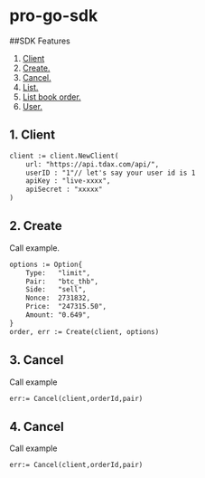 # pro-go-sdk
##SDK Features
1. [ Client ](#client)
2. [ Create. ](#create)
3. [ Cancel. ](#cencel)
4. [ List. ](#list)
5. [ List book order. ](#listborder)
6. [ User. ](#user)


<a name="client"></a>
## 1. Client
```dtd
client := client.NewClient(
    url: "https://api.tdax.com/api/",
    userID : "1"// let's say your user id is 1
    apiKey : "live-xxxx",
    apiSecret : "xxxxx"
)
```
<a name="create"></a>
## 2. Create
Call example.


```dtd
options := Option{
    Type:   "limit",
    Pair:   "btc_thb",
    Side:   "sell",
    Nonce:  2731832,
    Price:  "247315.50",
    Amount: "0.649",
}
order, err := Create(client, options)

```

<a name="cencel"></a>

## 3. Cancel


Call example
```dtd
err:= Cancel(client,orderId,pair)
```


<a name="cencel"></a>
## 4. Cancel

Call example
```dtd
err:= Cancel(client,orderId,pair)
```

